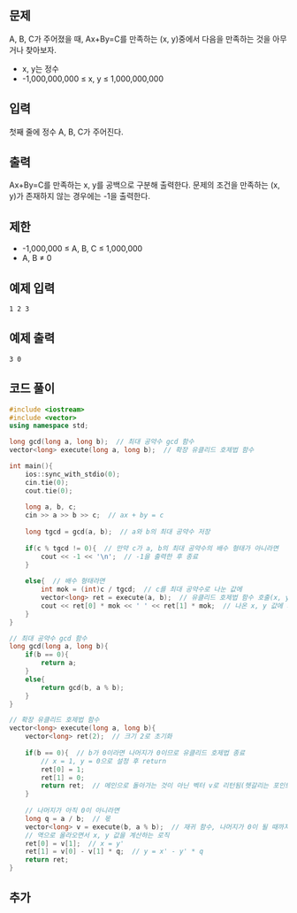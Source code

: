 ## 문제 
A, B, C가 주어졌을 때, Ax+By=C를 만족하는 (x, y)중에서 다음을 만족하는 것을 아무거나 찾아보자.

- x, y는 정수
- -1,000,000,000 ≤ x, y ≤ 1,000,000,000
## 입력
첫째 줄에 정수 A, B, C가 주어진다.


## 출력
Ax+By=C를 만족하는 x, y를 공백으로 구분해 출력한다. 문제의 조건을 만족하는 (x, y)가 존재하지 않는 경우에는 -1을 출력한다.

## 제한
- -1,000,000 ≤ A, B, C ≤ 1,000,000
- A, B ≠ 0
## 예제 입력 
```
1 2 3
```

## 예제 출력  
```
3 0
```
## 코드 풀이
```c++
#include <iostream>
#include <vector>
using namespace std;

long gcd(long a, long b);  // 최대 공약수 gcd 함수
vector<long> execute(long a, long b);  // 확장 유클리드 호제법 함수

int main(){
    ios::sync_with_stdio(0);
    cin.tie(0);
    cout.tie(0);
    
    long a, b, c;
    cin >> a >> b >> c;  // ax + by = c
    
    long tgcd = gcd(a, b);  // a와 b의 최대 공약수 저장
    
    if(c % tgcd != 0){  // 만약 c가 a, b의 최대 공약수의 배수 형태가 아니라면
        cout << -1 << '\n';  // -1을 출력한 후 종료
    }
    
    else{  // 배수 형태라면
        int mok = (int)c / tgcd;  // c를 최대 공약수로 나눈 값에
        vector<long> ret = execute(a, b);  // 유클리드 호제법 함수 호출(x, y 값 불러옴)
        cout << ret[0] * mok << ' ' << ret[1] * mok;  // 나온 x, y 값에 최대 공약수로 변경한 c값 곱해줌
    }
}

// 최대 공약수 gcd 함수
long gcd(long a, long b){
    if(b == 0){
        return a;
    }
    else{
        return gcd(b, a % b);
    }
}

// 확장 유클리드 호제법 함수
vector<long> execute(long a, long b){
    vector<long> ret(2);  // 크기 2로 초기화
    
    if(b == 0){  // b가 0이라면 나머지가 0이므로 유클리드 호제법 종료
        // x = 1, y = 0으로 설정 후 return
        ret[0] = 1;   
        ret[1] = 0;
        return ret;  // 메인으로 돌아가는 것이 아닌 벡터 v로 리턴됨(헷갈리는 포인트)
    }
    
    // 나머지가 아직 0이 아니라면
    long q = a / b;  // 몫
    vector<long> v = execute(b, a % b);  // 재귀 함수, 나머지가 0이 될 때까지 계산
    // 역으로 올라오면서 x, y 값을 계산하는 로직
    ret[0] = v[1];  // x = y'
    ret[1] = v[0] - v[1] * q;  // y = x' - y' * q
    return ret;
}
```
## 추가
